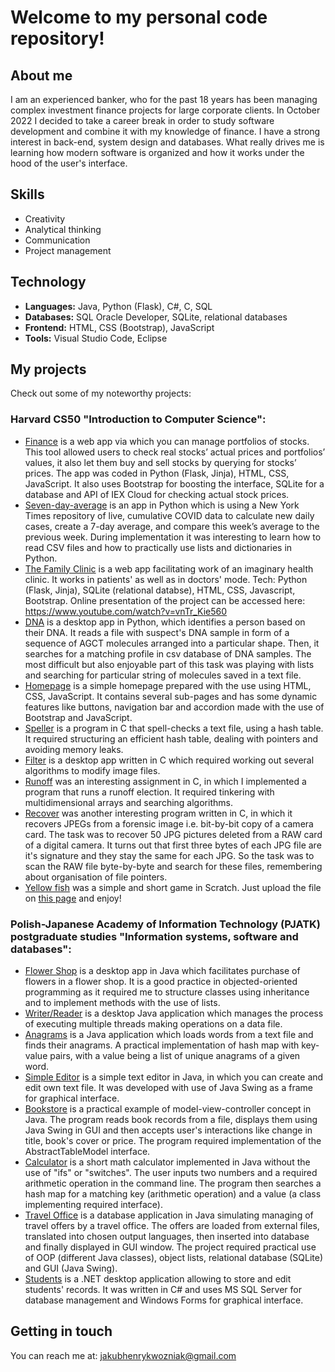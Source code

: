 # Welcome to my personal code repository!
## About me
I am an experienced banker, who for the past 18 years has been managing complex investment finance projects for large corporate clients. 
In October 2022 I decided to take a career break in order to study software development and combine it with my knowledge of finance. 
I have a strong interest in back-end, system design and databases. What really drives me is learning how modern software is organized and how it works under the hood of the user's interface. 

## Skills
- Creativity
- Analytical thinking
- Communication
- Project management

## Technology
- **Languages:** Java, Python (Flask), C#, C, SQL
- **Databases:** SQL Oracle Developer, SQLite, relational databases
- **Frontend:** HTML, CSS (Bootstrap), JavaScript 
- **Tools:** Visual Studio Code, Eclipse

## My projects
Check out some of my noteworthy projects:
### Harvard CS50 "Introduction to Computer Science":
- [Finance](https://github.com/jhwozniak/Harvard-CS50/tree/main/finance) is a web app via which you can manage portfolios of stocks. This tool allowed users to check real stocks’ actual prices and portfolios’ values, it also let them buy and sell stocks by querying for stocks’ prices. The app was coded in Python (Flask, Jinja), HTML, CSS, JavaScript. It also uses Bootstrap for boosting the interface, SQLite for a database and API of IEX Cloud for checking actual stock prices.
- [Seven-day-average](https://github.com/jhwozniak/Harvard-CS50/tree/main/seven-day-average) is an app in Python which is using a New York Times repository of live, cumulative COVID data to calculate new daily cases, create a 7-day average, and compare this week’s average to the previous week. During implementation it was interesting to learn how to read CSV files and how to practically use lists and dictionaries in Python.
- [The Family Clinic](https://github.com/jhwozniak/Harvard-CS50/tree/main/project) is a web app facilitating work of an imaginary health clinic. It works in patients' as well as in doctors' mode. Tech: Python (Flask, Jinja), SQLite (relational databse), HTML, CSS, Javascript, Bootstrap. Online presentation of the project can be accessed here: https://www.youtube.com/watch?v=vnTr_Kie560
- [DNA](https://github.com/jhwozniak/Harvard-CS50/tree/main/dna) is a desktop app in Python, which identifies a person based on their DNA. It reads a file with suspect's DNA sample in form of
a sequence of AGCT molecules arranged into a particular shape. Then, it searches for a matching profile in csv database of DNA samples. The most difficult but also enjoyable part of this task was playing with lists and searching for particular string of molecules saved in a text file.   
- [Homepage](https://github.com/jhwozniak/Harvard-CS50/tree/main/homepage) is a simple homepage prepared with the use using HTML, CSS, JavaScript. It contains several sub-pages and has some dynamic features like buttons, navigation bar and accordion made with the use of Bootstrap and JavaScript.
- [Speller](https://github.com/jhwozniak/Harvard-CS50/tree/main/speller) is a program in C that spell-checks a text file, using a hash table. It required structuring an efficient hash table, dealing with pointers and avoiding memory leaks.
- [Filter](https://github.com/jhwozniak/Harvard-CS50/tree/main/filter-less) is a desktop app written in C which required working out several algorithms to modify image files.
- [Runoff](https://github.com/jhwozniak/Harvard-CS50/tree/main/runoff) was an interesting assignment in C, in which I implemented a program that runs a runoff election. It required tinkering with multidimensional arrays and searching algorithms.
- [Recover](https://github.com/jhwozniak/Harvard-CS50/tree/main/recover) was another interesting program written in C, in which it recovers JPEGs from a forensic image i.e. bit-by-bit copy of a camera card. The task was to recover 50 JPG pictures deleted from a RAW card of a digital camera. It turns out that first three bytes of each JPG file are it's signature and they stay the same for each JPG. So the task was to scan the RAW file byte-by-byte and search for these files, remembering about organisation of file pointers.    
- [Yellow fish](https://github.com/jhwozniak/Harvard-CS50/tree/main/scratch) was a simple and short game in Scratch. Just upload the file on [this page](https://scratch.mit.edu/) and enjoy!
  
### Polish-Japanese Academy of Information Technology (PJATK) postgraduate studies "Information systems, software and databases":
- [Flower Shop](https://github.com/jhwozniak/PJATK/tree/main/WDP4_WJ_PD4135/src/zad3) is a desktop app in Java which facilitates purchase of flowers in a flower shop. It is a good practice in objected-oriented programming as it required me to structure classes using inheritance and to implement methods with the use of lists.
- [Writer/Reader](https://github.com/jhwozniak/PJATK/tree/main/WDP5_WJ_PD4135/src/zad2) is a desktop Java application which manages the process of executing multiple threads making operations on a data file. 
- [Anagrams](https://github.com/jhwozniak/PJATK/tree/main/PRA1_WJ_PD4135/src/zad3) is a Java application which loads words from a text file and finds their anagrams. A practical implementation of hash map with key-value pairs, with a value being a list of unique anagrams of a given word.
- [Simple Editor](https://github.com/jhwozniak/PJATK/tree/main/PRA2_WJ_PD4135/src/zad3) is a simple text editor in Java, in which you can create and edit own text file. It was developed with use of Java Swing as a frame for graphical interface.
- [Bookstore](https://github.com/jhwozniak/PJATK/tree/main/PRA3_WJ_PD4135/src/zad3) is a practical example of model-view-controller concept in Java. The program reads book records from a file, displays them using Java Swing in GUI and then accepts user's interactions like change in title, book's cover or price. The program required implementation of the AbstractTableModel interface.
- [Calculator](https://github.com/jhwozniak/PJATK/tree/main/PRA4_WJ_PD4135/src/zad1) is a short math calculator implemented in Java without the use of "ifs" or "switches". The user inputs two numbers and a required arithmetic operation in the command line. The program then searches a hash map for a matching key (arithmetic operation) and a value (a class implementing required interface).
- [Travel Office](https://github.com/jhwozniak/PJATK/tree/main/PRA5_WJ_PD4135/src/zad1) is a database application in Java simulating managing of travel offers by a travel office. The offers are loaded from external files, translated into chosen output languages, then inserted into database and finally displayed in GUI window. The project required practical use of OOP (different Java classes), object lists, relational database (SQLite) and GUI (Java Swing).
- [Students](https://github.com/jhwozniak/PJATK/tree/main/PJATK_App) is a .NET desktop application allowing to store and edit students' records. It was written in C# and uses MS SQL Server for database management and Windows Forms for graphical interface.
  
## Getting in touch
You can reach me at: jakubhenrykwozniak@gmail.com




